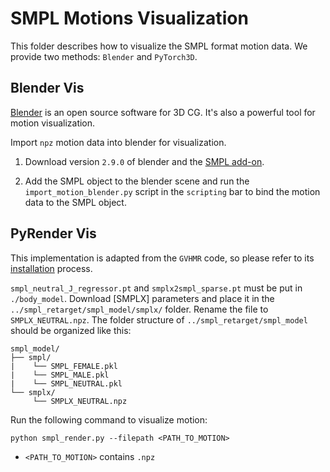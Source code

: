 # SMPL Motions Visualization

This folder describes how to visualize the SMPL format motion data. We provide two methods: `Blender` and `PyTorch3D`.

## Blender Vis

[Blender](https://www.blender.org/) is an open source software for 3D CG. It's also a powerful tool for motion visualization.

Import `npz` motion data into blender for visualization.

1. Download version `2.9.0` of blender and the [SMPL add-on](https://smpl.is.tue.mpg.de/index.html).

2. Add the SMPL object to the blender scene and run the `import_motion_blender.py` script in the `scripting` bar to bind the motion data to the SMPL object.

## PyRender Vis

This implementation is adapted from the `GVHMR` code, so please refer to its [installation](https://github.com/zju3dv/GVHMR/blob/main/docs/INSTALL.md) process.

`smpl_neutral_J_regressor.pt` and `smplx2smpl_sparse.pt` must be put in `./body_model`. Download [SMPLX] parameters and place it in the `../smpl_retarget/smpl_model/smplx/` folder. Rename the file to `SMPLX_NEUTRAL.npz`. The folder structure of `../smpl_retarget/smpl_model` should be organized like this:
```
smpl_model/
├── smpl/
|    └── SMPL_FEMALE.pkl
|    └── SMPL_MALE.pkl
|    └── SMPL_NEUTRAL.pkl
└── smplx/
     └── SMPLX_NEUTRAL.npz
```

Run the following command to visualize motion:

```
python smpl_render.py --filepath <PATH_TO_MOTION>
```

- `<PATH_TO_MOTION>` contains `.npz`